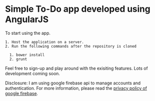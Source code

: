 # Simple To-Do app developed using AngularJS

To start using the app. 
```
1. Host the application on a server. 
2. Run the following commands after the repository is cloned

  1. bower install
  2. grunt
```
Feel free to sign-up and play around with the exisiting features. Lots of development coming soon.

Disclosure: I am using google firebase api to manage accounts and authentication. For more information, please read the [privacy policy of google firebase](https://www.google.com/intl/en/policies/privacy/).